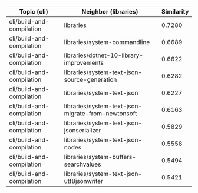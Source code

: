 | Topic (cli) | Neighbor (libraries) | Similarity |
|-------------|-------------------|------------|
| cli/build-and-compilation | libraries | 0.7280 |
| cli/build-and-compilation | libraries/system-commandline | 0.6689 |
| cli/build-and-compilation | libraries/dotnet-10-library-improvements | 0.6622 |
| cli/build-and-compilation | libraries/system-text-json-source-generation | 0.6282 |
| cli/build-and-compilation | libraries/system-text-json | 0.6227 |
| cli/build-and-compilation | libraries/system-text-json-migrate-from-newtonsoft | 0.6163 |
| cli/build-and-compilation | libraries/system-text-json-jsonserializer | 0.5829 |
| cli/build-and-compilation | libraries/system-text-json-nodes | 0.5558 |
| cli/build-and-compilation | libraries/system-buffers-searchvalues | 0.5494 |
| cli/build-and-compilation | libraries/system-text-json-utf8jsonwriter | 0.5421 |
